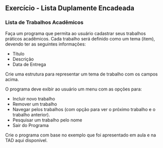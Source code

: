 ## Exercício - Lista Duplamente Encadeada

### Lista de Trabalhos Acadêmicos

Faça um programa que permita ao usuário cadastrar seus trabalhos práticos acadêmicos. Cada trabalho será definido como um tema (item), devendo ter as seguintes informações:

- Título
- Descrição
- Data de Entrega

Crie uma estrutura para representar um tema de trabalho com os campos acima.

O programa deve exibir ao usuário um menu com as opções para:

- Incluir novo trabalho
- Remover um trabalho
- Navegar pelos trabalhos (com opção para ver o próximo trabalho e o trabalho anterior).
- Pesquisar um trabalho pelo nome
- Sair do Programa

Crie o programa com base no exemplo que foi apresentado em aula e na TAD aqui disponível.
